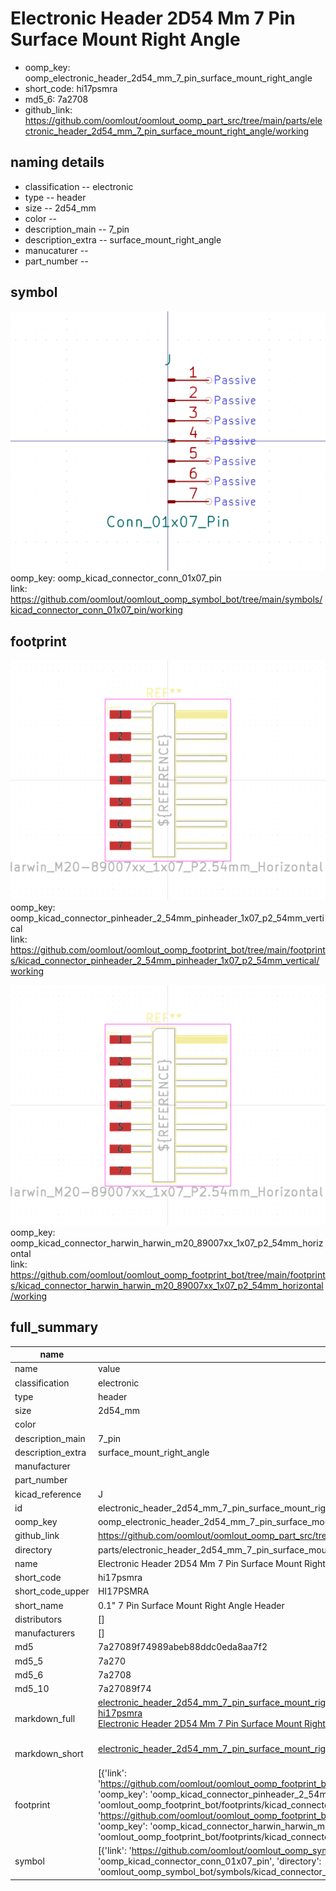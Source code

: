 # Electronic Header 2D54 Mm 7 Pin Surface Mount Right Angle

  
* oomp_key: oomp_electronic_header_2d54_mm_7_pin_surface_mount_right_angle 
* short_code: hi17psmra
* md5_6: 7a2708  
* github_link: https://github.com/oomlout/oomlout_oomp_part_src/tree/main/parts/electronic_header_2d54_mm_7_pin_surface_mount_right_angle/working  
## naming details
* classification -- electronic
* type -- header
* size -- 2d54_mm
* color -- 
* description_main -- 7_pin
* description_extra -- surface_mount_right_angle
* manucaturer -- 
* part_number -- 



## symbol

![](symbol/0/working/working_600.png)  
oomp_key: oomp_kicad_connector_conn_01x07_pin  
link: https://github.com/oomlout/oomlout_oomp_symbol_bot/tree/main/symbols/kicad_connector_conn_01x07_pin/working  

## footprint

![](footprint/0/working/working_600.png)  
oomp_key: oomp_kicad_connector_pinheader_2_54mm_pinheader_1x07_p2_54mm_vertical  
link: https://github.com/oomlout/oomlout_oomp_footprint_bot/tree/main/footprints/kicad_connector_pinheader_2_54mm_pinheader_1x07_p2_54mm_vertical/working  

![](footprint/0/working/working_600.png)  
oomp_key: oomp_kicad_connector_harwin_harwin_m20_89007xx_1x07_p2_54mm_horizontal  
link: https://github.com/oomlout/oomlout_oomp_footprint_bot/tree/main/footprints/kicad_connector_harwin_harwin_m20_89007xx_1x07_p2_54mm_horizontal/working  

## full_summary
| name | value | 
| --- | --- | 
| name | value | 
| classification | electronic | 
| type | header | 
| size | 2d54_mm | 
| color |  | 
| description_main | 7_pin | 
| description_extra | surface_mount_right_angle | 
| manufacturer |  | 
| part_number |  | 
| kicad_reference | J | 
| id | electronic_header_2d54_mm_7_pin_surface_mount_right_angle | 
| oomp_key | oomp_electronic_header_2d54_mm_7_pin_surface_mount_right_angle | 
| github_link | https://github.com/oomlout/oomlout_oomp_part_src/tree/main/parts/electronic_header_2d54_mm_7_pin_surface_mount_right_angle/working | 
| directory | parts/electronic_header_2d54_mm_7_pin_surface_mount_right_angle | 
| name | Electronic Header 2D54 Mm 7 Pin Surface Mount Right Angle | 
| short_code | hi17psmra | 
| short_code_upper | HI17PSMRA | 
| short_name | 0.1" 7 Pin Surface Mount Right Angle Header | 
| distributors | [] | 
| manufacturers | [] | 
| md5 | 7a27089f74989abeb88ddc0eda8aa7f2 | 
| md5_5 | 7a270 | 
| md5_6 | 7a2708 | 
| md5_10 | 7a27089f74 | 
| markdown_full | [electronic_header_2d54_mm_7_pin_surface_mount_right_angle](https://github.com/oomlout/oomlout_oomp_part_src/tree/main/parts/electronic_header_2d54_mm_7_pin_surface_mount_right_angle/working)<br>[hi17psmra](https://github.com/oomlout/oomlout_oomp_part_src/tree/main/parts/electronic_header_2d54_mm_7_pin_surface_mount_right_angle/working)<br>[Electronic Header 2D54 Mm 7 Pin Surface Mount Right Angle](https://github.com/oomlout/oomlout_oomp_part_src/tree/main/parts/electronic_header_2d54_mm_7_pin_surface_mount_right_angle/working)<br><br> | 
| markdown_short | [electronic_header_2d54_mm_7_pin_surface_mount_right_angle](https://github.com/oomlout/oomlout_oomp_part_src/tree/main/parts/electronic_header_2d54_mm_7_pin_surface_mount_right_angle/working)<br><br> | 
| footprint | [{'link': 'https://github.com/oomlout/oomlout_oomp_footprint_bot/tree/main/foootprntss/kicad_connector_pinheader_2_54mm_pinheader_1x07_p2_54mm_vertical', 'oomp_key': 'oomp_kicad_connector_pinheader_2_54mm_pinheader_1x07_p2_54mm_vertical', 'directory': 'oomlout_oomp_footprint_bot/footprints/kicad_connector_pinheader_2_54mm_pinheader_1x07_p2_54mm_vertical//working/working.kicad_mod'}, {'link': 'https://github.com/oomlout/oomlout_oomp_footprint_bot/tree/main/foootprntss/kicad_connector_harwin_harwin_m20_89007xx_1x07_p2_54mm_horizontal', 'oomp_key': 'oomp_kicad_connector_harwin_harwin_m20_89007xx_1x07_p2_54mm_horizontal', 'directory': 'oomlout_oomp_footprint_bot/footprints/kicad_connector_harwin_harwin_m20_89007xx_1x07_p2_54mm_horizontal//working/working.kicad_mod'}] | 
| symbol | [{'link': 'https://github.com/oomlout/oomlout_oomp_symbol_bot/tree/main/symbols/kicad_connector_conn_01x07_pin', 'oomp_key': 'oomp_kicad_connector_conn_01x07_pin', 'directory': 'oomlout_oomp_symbol_bot/symbols/kicad_connector_conn_01x07_pin//working/working.kicad_sym'}] | 
